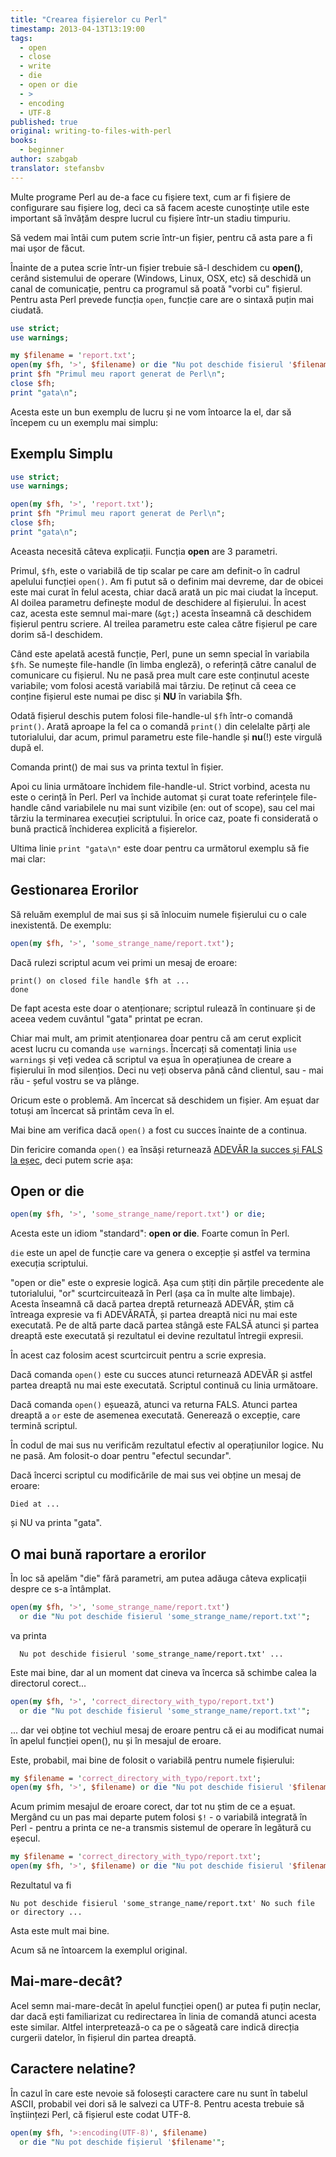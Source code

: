 ```yaml
---
title: "Crearea fișierelor cu Perl"
timestamp: 2013-04-13T13:19:00
tags:
  - open
  - close
  - write
  - die
  - open or die
  - >
  - encoding
  - UTF-8
published: true
original: writing-to-files-with-perl
books:
  - beginner
author: szabgab
translator: stefansbv
---
```



Multe programe Perl au de-a face cu fișiere text, cum ar fi fișiere de
configurare sau fișiere log, deci ca să facem aceste cunoștințe utile
este important să învățăm despre lucrul cu fișiere într-un stadiu
timpuriu.

Să vedem mai întâi cum putem scrie într-un fișier, pentru că asta pare
a fi mai ușor de făcut.


Înainte de a putea scrie într-un fișier trebuie să-l deschidem
cu <b>open()</b>, cerând sistemului de operare (Windows, Linux, OSX,
etc) să deschidă un canal de comunicație, pentru ca programul să poată
"vorbi cu" fișierul. Pentru asta Perl prevede funcția `open`,
funcție care are o sintaxă puțin mai ciudată.

```perl
use strict;
use warnings;

my $filename = 'report.txt';
open(my $fh, '>', $filename) or die "Nu pot deschide fisierul '$filename' $!";
print $fh "Primul meu raport generat de Perl\n";
close $fh;
print "gata\n";
```

Acesta este un bun exemplu de lucru și ne vom întoarce la el, dar să
începem cu un exemplu mai simplu:

## Exemplu Simplu

```perl
use strict;
use warnings;

open(my $fh, '>', 'report.txt');
print $fh "Primul meu raport generat de Perl\n";
close $fh;
print "gata\n";
```

Aceasta necesită câteva explicații. Funcția <b>open</b> are 3 parametri.

Primul, `$fh`, este o variabilă de tip scalar pe care am
definit-o în cadrul apelului funcției `open()`.  Am fi putut să
o definim mai devreme, dar de obicei este mai curat în felul acesta,
chiar dacă arată un pic mai ciudat la început. Al doilea parametru
definește modul de deschidere al fișierului.  În acest caz, acesta
este semnul mai-mare (`&gt;`) acesta înseamnă că deschidem
fișierul pentru scriere.  Al treilea parametru este calea către
fișierul pe care dorim să-l deschidem.

Când este apelată acestă funcție, Perl, pune un semn special în
variabila `$fh`. Se numește file-handle (în limba engleză), o
referință către canalul de comunicare cu fișierul. Nu ne pasă prea
mult care este conținutul aceste variabile; vom folosi acestă
variabilă mai târziu. De reținut că ceea ce conține fișierul este
numai pe disc și <b>NU</b> în variabila $fh.

Odată fișierul deschis putem folosi file-handle-ul `$fh` într-o
comandă `print()`.  Arată aproape la fel ca o
comandă `print()` din celelalte părți ale tutorialului, dar
acum, primul parametru este file-handle și <b>nu</b>(!) este virgulă
după el.

Comanda print() de mai sus va  printa textul în fișier.

Apoi cu linia următoare închidem file-handle-ul. Strict vorbind,
acesta nu este o cerință în Perl. Perl va închide automat și curat
toate referințele file-handle când variabilele nu mai sunt vizibile
(en: out of scope), sau cel mai târziu la terminarea execuției
scriptului.  În orice caz, poate fi considerată o bună practică
închiderea explicită a fișierelor.

Ultima linie `print "gata\n"` este doar pentru ca următorul
exemplu să fie mai clar:

## Gestionarea Erorilor

Să reluăm exemplul de mai sus și să înlocuim numele fișierului cu o
cale inexistentă.  De exemplu:

```perl
open(my $fh, '>', 'some_strange_name/report.txt');
```

Dacă rulezi scriptul acum vei primi un mesaj de eroare:

```
print() on closed file handle $fh at ...
done
```

De fapt acesta este doar o atenționare; scriptul rulează în continuare
și de aceea vedem cuvântul "gata" printat pe ecran.

Chiar mai mult, am primit atenționarea doar pentru că am cerut
explicit acest lucru cu comanda `use warnings`.  Încercați să
comentați linia `use warnings` și veți vedea că scriptul va
eșua în operațiunea de creare a fișierului în mod silențios. Deci nu
veți observa până când clientul, sau - mai rău - șeful vostru se va
plânge.

Oricum este o problemă. Am încercat să deschidem un fișier. Am eșuat
dar totuși am încercat să printăm ceva în el.

Mai bine am verifica dacă `open()` a fost cu succes înainte de
a continua.

Din fericire comanda `open()` ea însăși returnează
<a href="https://perlmaven.com/boolean-values-in-perl">ADEVĂR la
succes și FALS la eșec</a>, deci putem scrie așa:

## Open or die

```perl
open(my $fh, '>', 'some_strange_name/report.txt') or die;
```

Acesta este un idiom "standard": <b>open or die</b>. Foarte comun în Perl.

`die` este un apel de funcție care va genera o excepție și
astfel va termina execuția scriptului.

"open or die" este o expresie logică. Așa cum știți din părțile
precedente ale tutorialului, "or" scurtcircuitează în Perl (așa ca în
multe alte limbaje).  Acesta înseamnă că dacă partea dreptă returnează
ADEVĂR, știm că întreaga expresie va fi ADEVĂRATĂ, și partea dreaptă
nici nu mai este executată. Pe de altă parte dacă partea stângă este
FALSĂ atunci și partea dreaptă este executată și rezultatul ei devine
rezultatul întregii expresii.

În acest caz folosim acest scurtcircuit pentru a scrie expresia.

Dacă comanda `open()` este cu succes atunci returnează ADEVĂR
și astfel partea dreaptă nu mai este executată. Scriptul continuă cu
linia următoare.

Dacă comanda `open()` eșuează, atunci va returna FALS. Atunci
partea dreaptă a `or` este de asemenea executată. Generează o
excepție, care termină scriptul.

În codul de mai sus nu verificăm rezultatul efectiv al operațiunilor
logice. Nu ne pasă. Am folosit-o doar pentru "efectul secundar".

Dacă încerci scriptul cu modificările de mai sus vei obține un mesaj
de eroare:

```
Died at ...
```

și NU va printa "gata".

## O mai bună raportare a erorilor

În loc să apelăm "die" fără parametri, am putea adăuga câteva
explicații despre ce s-a întâmplat.

```perl
open(my $fh, '>', 'some_strange_name/report.txt')
  or die "Nu pot deschide fisierul 'some_strange_name/report.txt'";
```

va printa

```
  Nu pot deschide fisierul 'some_strange_name/report.txt' ...
```

Este mai bine, dar al un moment dat cineva va încerca să schimbe calea
la directorul corect...

```perl
open(my $fh, '>', 'correct_directory_with_typo/report.txt')
  or die "Nu pot deschide fisierul 'some_strange_name/report.txt'";
```

... dar vei obține tot vechiul mesaj de eroare pentru că ei au
modificat numai în apelul funcției open(), nu și în mesajul de eroare.

Este, probabil, mai bine de folosit o variabilă pentru numele
fișierului:

```perl
my $filename = 'correct_directory_with_typo/report.txt';
open(my $fh, '>', $filename) or die "Nu pot deschide fisierul '$filename'";
```

Acum primim mesajul de eroare corect, dar tot nu știm de ce a eșuat.
Mergând cu un pas mai departe putem folosi `$!` - o variabilă
integrată în Perl - pentru a printa ce ne-a transmis sistemul de
operare în legătură cu eșecul.

```perl
my $filename = 'correct_directory_with_typo/report.txt';
open(my $fh, '>', $filename) or die "Nu pot deschide fisierul '$filename' $!";
```

Rezultatul va fi

```
Nu pot deschide fisierul 'some_strange_name/report.txt' No such file or directory ...
```

Asta este mult mai bine.

Acum să ne întoarcem la exemplul original.

## Mai-mare-decât?

Acel semn mai-mare-decât în apelul funcției open() ar putea fi puțin
neclar, dar dacă ești familiarizat cu redirectarea în linia de comandă
atunci acesta este similar.  Altfel interpretează-o ca pe o săgeată
care indică direcția curgerii datelor, în fișierul din partea dreaptă.

## Caractere nelatine?

În cazul în care este nevoie să folosești caractere care nu sunt în
tabelul ASCII, probabil vei dori să le salvezi ca UTF-8. Pentru acesta
trebuie să înștiințezi Perl, că fișierul este codat UTF-8.

```perl
open(my $fh, '>:encoding(UTF-8)', $filename)
  or die "Nu pot deschide fișierul '$filename'";
```
